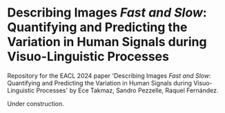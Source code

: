 # Describing Images *Fast and Slow*: Quantifying and Predicting the Variation in Human Signals during Visuo-Linguistic Processes

Repository for the EACL 2024 paper 'Describing Images *Fast and Slow*: Quantifying and Predicting the Variation in Human Signals during Visuo-Linguistic Processes' by Ece Takmaz, Sandro Pezzelle, Raquel Fernández.

Under construction.
